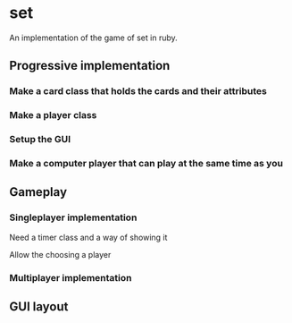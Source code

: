# set
An implementation of the game of set in ruby.
## Progressive implementation

### Make a card class that holds the cards and their attributes

### Make a player class

### Setup the GUI

### Make a computer player that can play at the same time as you

## Gameplay

### Singleplayer implementation

Need a timer class and a way of showing it

Allow the choosing a player

### Multiplayer implementation

## GUI layout
